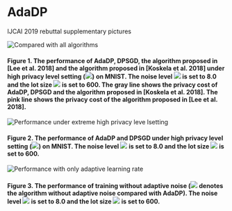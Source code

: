 # AdaDP
IJCAI 2019 rebuttal supplementary pictures

![Compared with all algorithms](https://github.com/NJUIoT/AdaDP/blob/master/all_together-1.jpg)
#### Figure 1. The performance of AdaDP, DPSGD, the algorithm proposed in [Lee et al. 2018] and the algorithm proposed in [Koskela et al. 2018] under high privacy level setting (<img src="https://latex.codecogs.com/svg.latex?\epsilon=0.5" />) on MNIST. The noise level <img src="https://latex.codecogs.com/svg.latex?\sigma" /> is set to 8.0 and the lot size <img src="https://latex.codecogs.com/svg.latex?L" /> is set to 600. The gray line shows the privacy cost of AdaDP, DPSGD and the algorithm proposed in [Koskela et al. 2018]. The pink line shows the privacy cost of the algorithm proposed in [Lee et al. 2018].

![Performance under extreme high privacy leve lsetting](https://github.com/NJUIoT/AdaDP/blob/master/mnist_eps=0.1-1.png)
#### Figure 2. The performance of AdaDP and DPSGD under high privacy level setting (<img src="https://latex.codecogs.com/svg.latex?\epsilon=0.1"/>) on MNIST. The noise level <img src="https://latex.codecogs.com/svg.latex?\sigma" /> is set to 8.0 and the lot size <img src="https://latex.codecogs.com/svg.latex?L" /> is set to 600.

![Performance with only adaptive learning rate](https://github.com/NJUIoT/AdaDP/blob/master/only_adaptive_lr-1.png)
#### Figure 3. The performance of training without adaptive noise (<img src="https://latex.codecogs.com/svg.latex.latex?\textsc{DPSgd}+\textsc{Alr}" /> denotes the algorithm without adaptive noise compared with AdaDP).  The noise level <img src="https://latex.codecogs.com/svg.latex?\sigma" /> is set to 8.0 and the lot size <img src="https://latex.codecogs.com/svg.latex.latex?L" /> is set to 600. 


